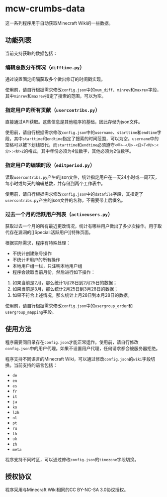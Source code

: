 # mcw-crumbs-data
这一系列程序用于自动获取Minecraft Wiki的一些数据。

## 功能列表
当前支持获取的数据包括：

### 编辑总数分布情况（`difftime.py`）
通过设置固定间隔获取多个做出修订的时间戳实现。

使用前，请自行根据需求修改`config.json`中的`num_diff`、`minrev`和`maxrev`字段，其中`minrev`和`maxrev`指定了搜索的范围，可以为空。

### 指定用户的所有贡献（`usercontribs.py`）
直接通过API获取。这些信息是其他程序的基础，因此存储为json文件。

使用前，请自行根据需求修改`config.json`中的`username`、`starttime`和`endtime`字段，其中`starttime`和`endtime`指定了搜索的时间范围，可以为空。`username`中的空格可以被下划线取代，而`starttime`和`endtime`必须遵守`<年>-<月>-<日>T<时>:<分>:<秒>Z`的格式，其中年份必须为4位数字，其他必须为2位数字。

### 指定用户的编辑时段（`editperiod.py`）
读取`usercontribs.py`产生的json文件，统计指定用户在一天24小时或一周7天，每小时或每天的编辑总数，并存储到两个工作表中。

使用前，请自行根据需求修改`config.json`中的`datafile`字段，其指定了`usercontribs.py`产生的json文件的名称，不需要带上后缀名。

### 过去一个月的活跃用户列表（`activeusers.py`）
获取过去一个月的所有最近更改情况，统计有哪些用户做出了多少次操作。用于取代存在漏洞的[[Special:活跃用户]]特殊页面。

根据实际需求，程序有特殊处理：
* 不统计创建账号操作
* 不统计IP用户的所有操作
* 本地用户组一栏，只注明本地用户组
* 程序会读取当前月份，然后进行如下操作：
1. 如果当前是2月，那么统计1月28日到2月25日的数据；
2. 如果当前是3月，那么统计2月25日到3月28日的数据；
3. 如果不符合上述情况，那么统计上月28日到本月28日的数据。

使用前，请自行根据需求修改`config.json`中的`usergroup_order`和`usergroup_mapping`字段。

## 使用方法
程序需要同目录存在`config.json`才能正常运作。使用前，请自行修改`config.json`中的用户代理。如果不设置用户代理，任何请求都会被服务器拒绝。

程序支持不同语言的Minecraft Wiki，可以通过修改`config.json`的`wiki`字段切换。当前支持的语言包括：
* `de`
* `en`
* `es`
* `fr`
* `it`
* `ja`
* `ko`
* `lzh`
* `nl`
* `pt`
* `ru`
* `th`
* `uk`
* `zh`
* `meta`

程序支持不同时区，可以通过修改`config.json`的`timezone`字段切换。

## 授权协议
程序采用与Minecraft Wiki相同的CC BY-NC-SA 3.0协议授权。
